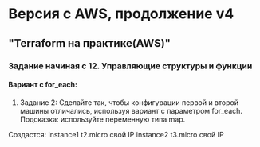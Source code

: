# Версия с AWS, продолжение v4
## "Terraform на практике(AWS)"
### Задание начиная с 12. Управляющие структуры и функции 
#### Вариант с for_each:
 1. Задание 2: Сделайте так, чтобы конфигурации первой и второй машины отличались, используя вариант с параметром for_each. Подсказка: используйте переменную типа map.

Создастся:
 instance1 t2.micro свой IP
 instance2 t3.micro свой IP